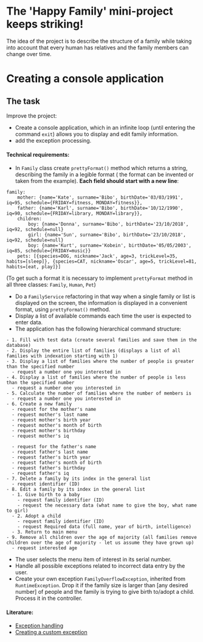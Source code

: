 # The 'Happy Family' mini-project keeps striking!

The idea of the project is to describe the structure of a family while taking into account that every human has
relatives and the family members can change over time.

# Creating a console application

## The task

Improve the project:

- Create a console application, which in an infinite loop (until entering the command `exit`) allows you to display
  and edit family information.
- add the exception processing.

#### Technical requirements:

- In `Family` class create `prettyFormat()` method which returns a string, describing the family in a legible format (
  the format can be invented or taken from the example). **Each field should start with a new line**:

```    
family: 
	mother: {name='Kate', surname='Bibo', birthDate='03/03/1991', iq=95, schedule={FRIDAY=fitness, MONDAY=fitness}},
	father: {name='Karl', surname='Bibo', birthDate='10/12/1990', iq=90, schedule={FRIDAY=library, MONDAY=library}},
	children: 
		boy: {name='Donna', surname='Bibo', birthDate='23/10/2018', iq=92, schedule=null}
		girl: {name='Sun', surname='Bibo', birthDate='23/10/2018', iq=92, schedule=null}
		boy: {name='Kurt', surname='Kobein', birthDate='05/05/2003', iq=85, schedule={FRIDAY=music}}
	pets: [{species=DOG, nickname='Jack', age=3, trickLevel=35, habits=[sleep]}, {species=CAT, nickname='Oscar', age=5, trickLevel=81, habits=[eat, play]}]
```

(To get such a format it is necessary to implement `prettyFormat` method in all three classes: `Family`, `Human`, `Pet`)

- Do a `FamilyService` refactoring in that way when a single family or list is displayed on the screen, the information
  is displayed in a convenient format, using `prettyFormat()` method.
- Display a list of available commands each time the user is expected to enter data.
- The application has the following hierarchical command structure:

```
- 1. Fill with test data (create several families and save them in the database)
- 2. Display the entire list of families (displays a list of all families with indexation starting with 1)
- 3. Display a list of families where the number of people is greater than the specified number
  - request a number one you interested in
- 4. Display a list of families where the number of people is less than the specified number
  - request a number one you interested in
- 5. Calculate the number of families where the number of members is
  - request a number one you interested in
- 6. Create a new family
  - request for the mother's name
  - request mother's last name
  - request mother's birth year
  - request mother's month of birth
  - request mother's birthday
  - request mother's iq
  
  - request for the father's name
  - request father's last name
  - request father's birth year
  - request father's month of birth
  - request father's birthday
  - request father's iq
- 7. Delete a family by its index in the general list
  - request identifier (ID)
- 8. Edit a family by its index in the general list
  - 1. Give birth to a baby
    - request family identifier (ID)
    - request the necessary data (what name to give the boy, what name to girl)
  - 2. Adopt a child
    - request family identifier (ID)
    - request Required data (full name, year of birth, intelligence)
  - 3. Return to main menu  
- 9. Remove all children over the age of majority (all families remove children over the age of majority - let us assume they have grown up)
  - request interested age
```

- The user selects the menu item of interest in its serial number.
- Handle all possible exceptions related to incorrect data entry by the user.
- Create your own exception `FamilyOverflowException`, inherited from `RuntimeException`. Drop it if the family size is
  larger than [any desired number] of people and the family is trying to give birth to/adopt a child. Process it in the
  controller.

#### Literature:

- [Exception handling](https://www.journaldev.com/1696/exception-handling-in-java)
- [Creating a custom exception](https://www.baeldung.com/java-new-custom-exception)
